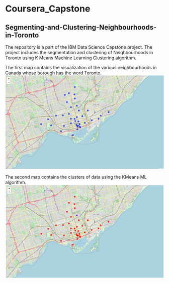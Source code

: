 # Coursera_Capstone
## Segmenting-and-Clustering-Neighbourhoods-in-Toronto
The repository is a part of the IBM Data Science Capstone project. The project includes the segmentation and clustering of Neighbourhoods in Toronto using K Means Machine Learning Clustering algorithm.

The first map contains the visualization of the various neighbourhoods in Canada whose borough has the word Toronto.
![plot](./img/First_map.png)

The second map contains the clusters of data using the KMeans ML algorithm.
![plot](./img/Second_map.png)
